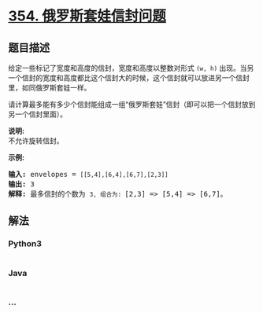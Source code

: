 # [354. 俄罗斯套娃信封问题](https://leetcode-cn.com/problems/russian-doll-envelopes)

## 题目描述
<!-- 这里写题目描述 -->
<p>给定一些标记了宽度和高度的信封，宽度和高度以整数对形式&nbsp;<code>(w, h)</code>&nbsp;出现。当另一个信封的宽度和高度都比这个信封大的时候，这个信封就可以放进另一个信封里，如同俄罗斯套娃一样。</p>

<p>请计算最多能有多少个信封能组成一组&ldquo;俄罗斯套娃&rdquo;信封（即可以把一个信封放到另一个信封里面）。</p>

<p><strong>说明:</strong><br>
不允许旋转信封。</p>

<p><strong>示例:</strong></p>

<pre><strong>输入:</strong> envelopes = <code>[[5,4],[6,4],[6,7],[2,3]]</code>
<strong>输出:</strong> 3 
<strong>解释:</strong> 最多信封的个数为 <code>3, 组合为: </code>[2,3] =&gt; [5,4] =&gt; [6,7]。
</pre>



## 解法
<!-- 这里可写通用的实现逻辑 -->


### Python3
<!-- 这里可写当前语言的特殊实现逻辑 -->

```python

```

### Java
<!-- 这里可写当前语言的特殊实现逻辑 -->

```java

```

### ...
```

```
